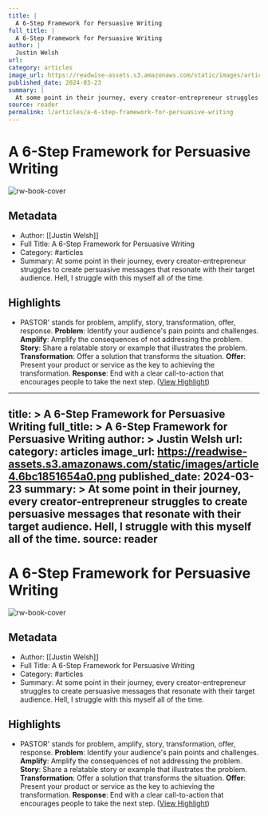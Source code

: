 ```yaml
---
title: |
  A 6-Step Framework for Persuasive Writing
full_title: |
  A 6-Step Framework for Persuasive Writing
author: |
  Justin Welsh
url: 
category: articles
image_url: https://readwise-assets.s3.amazonaws.com/static/images/article4.6bc1851654a0.png
published_date: 2024-03-23
summary: |
  At some point in their journey, every creator-entrepreneur struggles to create persuasive messages that resonate with their target audience. Hell, I struggle with this myself all of the time.
source: reader
permalink: l/articles/a-6-step-framework-for-persuasive-writing
---
```

# A 6-Step Framework for Persuasive Writing

![rw-book-cover](https://readwise-assets.s3.amazonaws.com/static/images/article4.6bc1851654a0.png)

## Metadata
- Author: [[Justin Welsh]]
- Full Title: A 6-Step Framework for Persuasive Writing
- Category: #articles
- Summary: At some point in their journey, every creator-entrepreneur struggles to create persuasive messages that resonate with their target audience. Hell, I struggle with this myself all of the time.

## Highlights
- PASTOR' stands for problem, amplify, story, transformation, offer, response.
  **Problem**: Identify your audience's pain points and challenges.
  **Amplify**: Amplify the consequences of not addressing the problem.
  **Story**: Share a relatable story or example that illustrates the problem.
  **Transformation**: Offer a solution that transforms the situation.
  **Offer**: Present your product or service as the key to achieving the transformation.
  **Response**: End with a clear call-to-action that encourages people to take the next step. ([View Highlight](https://read.readwise.io/read/01hstp1kgahbv577da8der3ajv))


---
title: >
  A 6-Step Framework for Persuasive Writing
full_title: >
  A 6-Step Framework for Persuasive Writing
author: >
  Justin Welsh
url: 
category: articles
image_url: https://readwise-assets.s3.amazonaws.com/static/images/article4.6bc1851654a0.png
published_date: 2024-03-23
summary: >
  At some point in their journey, every creator-entrepreneur struggles to create persuasive messages that resonate with their target audience. Hell, I struggle with this myself all of the time.
source: reader
---
# A 6-Step Framework for Persuasive Writing

![rw-book-cover](https://readwise-assets.s3.amazonaws.com/static/images/article4.6bc1851654a0.png)

## Metadata
- Author: [[Justin Welsh]]
- Full Title: A 6-Step Framework for Persuasive Writing
- Category: #articles
- Summary: At some point in their journey, every creator-entrepreneur struggles to create persuasive messages that resonate with their target audience. Hell, I struggle with this myself all of the time.

## Highlights
- PASTOR' stands for problem, amplify, story, transformation, offer, response.
  **Problem**: Identify your audience's pain points and challenges.
  **Amplify**: Amplify the consequences of not addressing the problem.
  **Story**: Share a relatable story or example that illustrates the problem.
  **Transformation**: Offer a solution that transforms the situation.
  **Offer**: Present your product or service as the key to achieving the transformation.
  **Response**: End with a clear call-to-action that encourages people to take the next step. ([View Highlight](https://read.readwise.io/read/01hstp1kgahbv577da8der3ajv))


